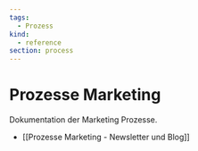 ```yaml
---
tags:
  - Prozess
kind:
  - reference
section: process
---
```

# Prozesse Marketing
Dokumentation der Marketing Prozesse.

* [[Prozesse Marketing - Newsletter und Blog]]